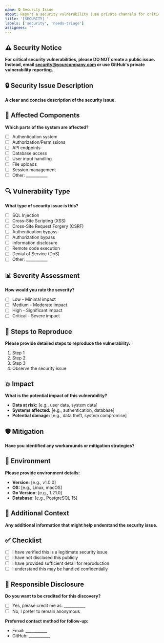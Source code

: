 ```yaml
---
name: 🔒 Security Issue
about: Report a security vulnerability (use private channels for critical issues)
title: '[SECURITY] '
labels: ['security', 'needs-triage']
assignees: ''
---
```


## ⚠️ Security Notice

**For critical security vulnerabilities, please DO NOT create a public issue.**
**Instead, email security@yourcompany.com or use GitHub's private vulnerability reporting.**

## 🔒 Security Issue Description

**A clear and concise description of the security issue.**

## 🎯 Affected Components

**Which parts of the system are affected?**

- [ ] Authentication system
- [ ] Authorization/Permissions
- [ ] API endpoints
- [ ] Database access
- [ ] User input handling
- [ ] File uploads
- [ ] Session management
- [ ] Other: ___________

## 🔍 Vulnerability Type

**What type of security issue is this?**

- [ ] SQL Injection
- [ ] Cross-Site Scripting (XSS)
- [ ] Cross-Site Request Forgery (CSRF)
- [ ] Authentication bypass
- [ ] Authorization bypass
- [ ] Information disclosure
- [ ] Remote code execution
- [ ] Denial of Service (DoS)
- [ ] Other: ___________

## 📊 Severity Assessment

**How would you rate the severity?**

- [ ] Low - Minimal impact
- [ ] Medium - Moderate impact
- [ ] High - Significant impact
- [ ] Critical - Severe impact

## 🔄 Steps to Reproduce

**Please provide detailed steps to reproduce the vulnerability:**

1. Step 1
2. Step 2
3. Step 3
4. Observe the security issue

## 💥 Impact

**What is the potential impact of this vulnerability?**

- **Data at risk:** [e.g., user data, system data]
- **Systems affected:** [e.g., authentication, database]
- **Potential damage:** [e.g., data theft, system compromise]

## 🛡️ Mitigation

**Have you identified any workarounds or mitigation strategies?**

## 📱 Environment

**Please provide environment details:**

- **Version:** [e.g., v1.0.0]
- **OS:** [e.g., Linux, macOS]
- **Go Version:** [e.g., 1.21.0]
- **Database:** [e.g., PostgreSQL 15]

## 📝 Additional Context

**Any additional information that might help understand the security issue.**

## ✅ Checklist

- [ ] I have verified this is a legitimate security issue
- [ ] I have not disclosed this publicly
- [ ] I have provided sufficient detail for reproduction
- [ ] I understand this may be handled confidentially

## 🤝 Responsible Disclosure

**Do you want to be credited for this discovery?**

- [ ] Yes, please credit me as: ___________
- [ ] No, I prefer to remain anonymous

**Preferred contact method for follow-up:**
- Email: ___________
- GitHub: ___________